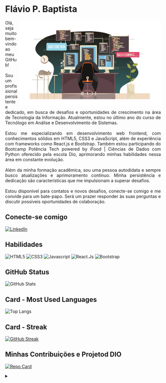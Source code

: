 # Flávio P. Baptista

<img align="right" alt="Developer Art" width="460px" src="./assets/dev-art.png">

<p align="justify">Olá, seja muito bem-vindo ao meu GitHub!
<br>
<br>
Sou um profissional persistente e dedicado, em busca de desafios e oportunidades de crescimento na área de Tecnologia da Informação. Atualmente, estou no último ano do curso de Tecnólogo em Análise e Desenvolvimento de Sistemas.
<br>
<br>
Estou me especializando em desenvolvimento web frontend, com conhecimentos sólidos em HTML5, CSS3 e JavaScript, além de experiência com frameworks como React.js e Bootstrap. Também estou participando do Bootcamp Potência Tech powered by iFood | Ciências de Dados com Python oferecido pela escola Dio, aprimorando minhas habilidades nessa área em constante evolução.
<br>
<br>
Além da minha formação acadêmica, sou uma pessoa autodidata e sempre busco atualizações e aprimoramento contínuo. Minha persistência e dedicação são características que me impulsionam a superar desafios.
<br>
<br>
Estou disponível para contatos e novos desafios, conecte-se comigo e me convide para um bate-papo. Será um prazer responder às suas perguntas e discutir possíveis oportunidades de colaboração.
<p>

## Conecte-se comigo
[![LinkedIn](https://img.shields.io/badge/LinkedIn-141E30?style=for-the-badge&logo=linkedin&logoColor=0E76A8)](https://www.linkedin.com/in/flaviopbaptista/)

## Habilidades
![HTML5](https://img.shields.io/badge/HTML5-141E30?style=for-the-badge&logo=html5)
![CSS3](https://img.shields.io/badge/CSS3-141E30?style=for-the-badge&logo=css3&logoColor=264CE4)
![Javascript](https://img.shields.io/badge/Javascript-141E30?style=for-the-badge&logo=javascript)
![React.Js](https://img.shields.io/badge/React.js-141E30?style=for-the-badge&logo=react)
![Bootstrap](https://img.shields.io/badge/Bootstrap-141E30?style=for-the-badge&logo=bootstrap)


## GitHub Status

![GitHub Stats](https://github-readme-stats.vercel.app/api?username=flaviobaptista&theme=transparent&bg_color=141E30&border_color=6dd5ed&show_icons=true&icon_color=78ffd6&title_color=7F7FD5&text_color=FFF)

## Card - Most Used Languages
![Top Langs](https://github-readme-stats-git-masterrstaa-rickstaa.vercel.app/api/top-langs/?username=flaviobaptista&bg_color=141E30&border_color=6dd5ed&title_color=7F7FD5&text_color=FFF)

## Card - Streak
[![GitHub Streak](https://streak-stats.demolab.com/?user=flaviobaptista&theme=tokyonight&background=141E30&border=6dd5ed&dates=FFF)](https://git.io/streak-stats)

## Minhas Contribuições e Projetod DIO
[![Repo Card](https://github-readme-stats.vercel.app/api/pin/?username=flaviobaptista&repo=projeto-dio-lab-open-source&bg_color=141E30&border_color=6dd5ed&show_icons=true&icon_color=78ffd6&title_color=7F7FD5&text_color=FFF)](https://github.com/flaviobaptista/projeto-dio-lab-open-source)
<br>

<details align="left">
  <summary></summary> 
 
  - Badges by <a href="https://shields.io/">shields.io</a><br>
  - GitHub Stats by <a href="https://github.com/anuraghazra/github-readme-stats">anuraghazra</a>
  - O programador created by <a href="https://br.freepik.com/vetores-gratis/o-programador-trabalha-com-ilustracao-plana-dos-simbolos-do-dia-de-trabalho_15329611.htm#page=5&query=developer&position=31&from_view=search&track=sph#position=31&page=5&query=developer">Imagem de macrovector</a> no Freepik <br>
  - Template inspired by - <a href="https://github.com/elidianaandrade">Elidiana Andrade</a>
  <br>
  <br>
  <br>

 
  <div align="center">Modified by <a href="https://github.com/flaviobaptista">Flávio P. Baptista</a>.</div>
    <br>

</details>


